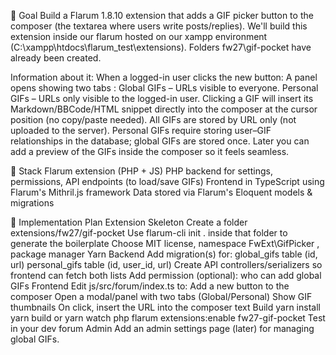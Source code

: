 🎯 Goal 
 Build a Flarum 1.8.10 extension  that adds a GIF picker button  to the composer (the textarea where users write posts/replies). We'll build this extension inside our flarum hosted on our xampp environment (C:\xampp\htdocs\flarum_test\extensions). 
 Folders fw27\gif-pocket have already been created. 

 Information about it: 
 When a logged-in user clicks the new button: 
 A panel opens showing two tabs : 
 Global GIFs  – URLs visible to everyone. 
 Personal GIFs  – URLs only visible to the logged-in user. 
 Clicking a GIF will insert its Markdown/BBCode/HTML snippet  directly into the composer at the cursor position (no copy/paste needed). 
 All GIFs are stored by URL only  (not uploaded to the server). 
 Personal GIFs require storing user–GIF relationships in the database; global GIFs are stored once. 
 Later you can add a preview of the GIFs  inside the composer so it feels seamless. 

 🔧 Stack 
 Flarum extension  (PHP + JS) 
 PHP backend  for settings, permissions, API endpoints (to load/save GIFs) 
 Frontend  in TypeScript using Flarum's Mithril.js framework 
 Data stored via Flarum's Eloquent models & migrations 

 📝 Implementation Plan 
 Extension Skeleton 
 Create a folder extensions/fw27/gif-pocket 
 Use flarum-cli init .  inside that folder to generate the boilerplate 
 Choose MIT license, namespace FwExt\GifPicker , package manager Yarn 
 Backend 
 Add migration(s) for: 
 global_gifs  table (id, url) 
 personal_gifs  table (id, user_id, url) 
 Create API controllers/serializers so frontend can fetch both lists 
 Add permission (optional): who can add global GIFs 
 Frontend 
 Edit js/src/forum/index.ts  to: 
 Add a new button to the composer 
 Open a modal/panel with two tabs (Global/Personal) 
 Show GIF thumbnails 
 On click, insert the URL into the composer text 
 Build 
 yarn install 
 yarn build  or yarn watch 
 php flarum extensions:enable fw27-gif-pocket 
 Test in your dev forum 
 Admin 
 Add an admin settings page (later) for managing global GIFs.